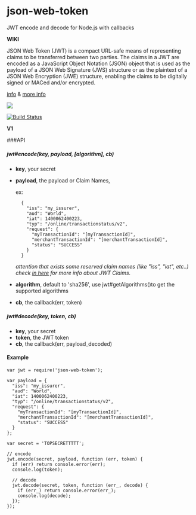 # json-web-token

JWT encode and decode for Node.js with callbacks


**WIKI**

JSON Web Token (JWT) is a compact URL-safe means of representing claims to be transferred between two parties. The claims in a JWT are encoded as a JavaScript Object Notation (JSON) object that is used as the payload of a JSON Web Signature (JWS) structure or as the plaintext of a JSON Web Encryption (JWE) structure, enabling the claims to be digitally signed or MACed and/or encrypted. 

[info](http://tools.ietf.org/html/draft-ietf-oauth-json-web-token-08) & [more info](http://self-issued.info/docs/draft-jones-json-web-token-01.html)


<a href="https://nodei.co/npm/json-web-token/"><img src="https://nodei.co/npm/json-web-token.png?downloads=true"></a>

[![Build Status](https://travis-ci.org/joaquimserafim/json-web-token.png?branch=master)](https://travis-ci.org/joaquimserafim/json-web-token)



**V1**




###API
  
  
#####  jwt#encode(key, payload, [algorithm], cb)
  
* **key**, your secret
* **payload**, the payload or Claim Names, 

	ex:
	
		{
		  "iss": "my_issurer",
		  "aud": "World",
		  "iat": 1400062400223,
		  "typ": "/online/transactionstatus/v2",
		  "request": {
		    "myTransactionId": "[myTransactionId]",
		    "merchantTransactionId": "[merchantTransactionId]",
		    "status": "SUCCESS"
		  }
		}

	*attention that exists some reserved claim names (like "iss", "iat", etc..) check [in here](http://tools.ietf.org/html/draft-ietf-oauth-json-web-token-08#section-4) for more info about JWT Claims.*	
* **algorithm**, default to 'sha256', use jwt#getAlgorithms()to get the supported algorithms
* **cb**, the callback(err, token)


#####  jwt#decode(key, token, cb)

* **key**, your secret
* **token**, the JWT token
* **cb**, the callback(err, payload_decoded)


#### Example

	var jwt = require('json-web-token');
	
	var payload = {
	  "iss": "my_issurer",
	  "aud": "World",
	  "iat": 1400062400223,
	  "typ": "/online/transactionstatus/v2",
	  "request": {
	    "myTransactionId": "[myTransactionId]",
	    "merchantTransactionId": "[merchantTransactionId]",
	    "status": "SUCCESS"
	  }
	};
	
	var secret = 'TOPSECRETTTTT';
	
	// encode
	jwt.encode(secret, payload, function (err, token) {
	  if (err) return console.error(err);
	  console.log(token);

	  // decode
	  jwt.decode(secret, token, function (err_, decode) {
	    if (err_) return console.error(err_);
	    console.log(decode);
	  });
	});

